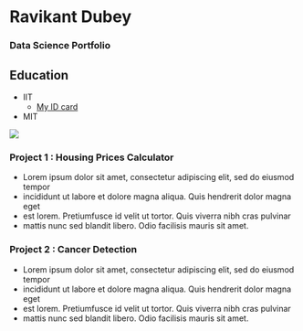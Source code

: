 # Ravikant Dubey
### Data Science Portfolio

## Education
- IIT
  * [My ID card](https://storage.googleapis.com/online-degree-app-production-documents/STUDENT_ID_CARDS/46a44017b2fd0bb1112f7c5d8d306782.pdf?Expires=1640266823&GoogleAccessId=production-document-storage-si%40online-degree-app.iam.gserviceaccount.com&Signature=kld%2FMx6Jt16t1vOXJ53UB%2BYqG%2F1Iv4IGYrebrfWqkHuHpAOXsHP8tkQFHZE%2FDB2MRw%2FDvVk983jrM%2BI2nNXP26UKjccy%2BpoKdX9MTuJCXSlaJYNRDli3ZQp6O4YttsGufslpnJcuPJyl9gql0R58Q2hfOgIvyT8G1yciHzqG9GK5%2BlCwJtqiPLiNx7rwb%2BwA2t5iLLGWHuHOKQ0RnXACPkTIla%2BnSv2560Pql8o%2Fez8bD2ChSJRmBhnxjEndwLnJQX6DeDf21wOBfGB%2FFSkvouRf%2F3MiSiMXNUOV3AWAjCd62dU%2Bzu%2B4TLK8ND2f2cKS0n5joTrQbtd%2FzIiNjPZPAA%3D%3D) 
- MIT

![](/images/img2.jpg)

### Project 1 : Housing Prices Calculator

- Lorem ipsum dolor sit amet, consectetur adipiscing elit, sed do eiusmod tempor
- incididunt ut labore et dolore magna aliqua. Quis hendrerit dolor magna eget 
- est lorem. Pretiumfusce id velit ut tortor. Quis viverra nibh cras pulvinar 
- mattis nunc sed blandit libero. Odio facilisis mauris sit amet.

### Project 2 : Cancer Detection

- Lorem ipsum dolor sit amet, consectetur adipiscing elit, sed do eiusmod tempor
- incididunt ut labore et dolore magna aliqua. Quis hendrerit dolor magna eget 
- est lorem. Pretiumfusce id velit ut tortor. Quis viverra nibh cras pulvinar 
- mattis nunc sed blandit libero. Odio facilisis mauris sit amet.
